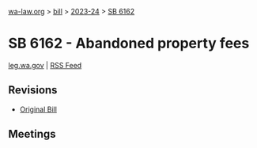 [wa-law.org](/) > [bill](/bill/) > [2023-24](/bill/2023-24/) > [SB 6162](/bill/2023-24/sb/6162/)

# SB 6162 - Abandoned property fees
[leg.wa.gov](https://app.leg.wa.gov/billsummary?BillNumber=6162&Year=2023&Initiative=false) | [RSS Feed](./rss.xml)

## Revisions
* [Original Bill](1/)

## Meetings